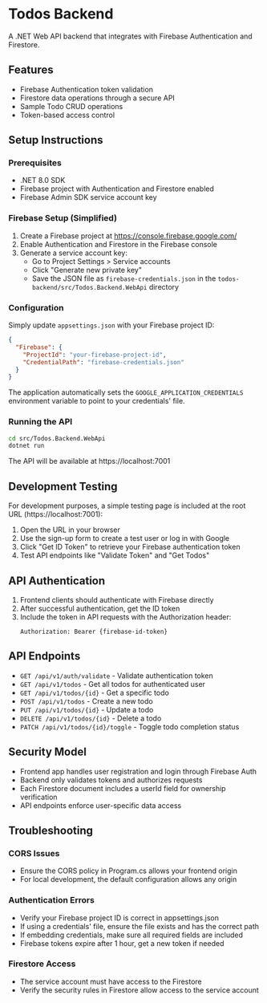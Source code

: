 # Todos Backend

A .NET Web API backend that integrates with Firebase Authentication and Firestore.

## Features

- Firebase Authentication token validation
- Firestore data operations through a secure API
- Sample Todo CRUD operations
- Token-based access control

## Setup Instructions

### Prerequisites

- .NET 8.0 SDK
- Firebase project with Authentication and Firestore enabled
- Firebase Admin SDK service account key

### Firebase Setup (Simplified)

1. Create a Firebase project at https://console.firebase.google.com/
2. Enable Authentication and Firestore in the Firebase console
3. Generate a service account key:
    - Go to Project Settings > Service accounts
    - Click "Generate new private key"
    - Save the JSON file as `firebase-credentials.json` in the `todos-backend/src/Todos.Backend.WebApi` directory

### Configuration

Simply update `appsettings.json` with your Firebase project ID:

```json
{
  "Firebase": {
    "ProjectId": "your-firebase-project-id",
    "CredentialPath": "firebase-credentials.json"
  }
}
```

The application automatically sets the `GOOGLE_APPLICATION_CREDENTIALS` environment variable to point to your
credentials' file.

### Running the API

```bash
cd src/Todos.Backend.WebApi
dotnet run
```

The API will be available at https://localhost:7001

## Development Testing

For development purposes, a simple testing page is included at the root URL (https://localhost:7001):

1. Open the URL in your browser
2. Use the sign-up form to create a test user or log in with Google
3. Click "Get ID Token" to retrieve your Firebase authentication token
4. Test API endpoints like "Validate Token" and "Get Todos"

## API Authentication

1. Frontend clients should authenticate with Firebase directly
2. After successful authentication, get the ID token
3. Include the token in API requests with the Authorization header:
   ```
   Authorization: Bearer {firebase-id-token}
   ```

## API Endpoints

- `GET /api/v1/auth/validate` - Validate authentication token
- `GET /api/v1/todos` - Get all todos for authenticated user
- `GET /api/v1/todos/{id}` - Get a specific todo
- `POST /api/v1/todos` - Create a new todo
- `PUT /api/v1/todos/{id}` - Update a todo
- `DELETE /api/v1/todos/{id}` - Delete a todo
- `PATCH /api/v1/todos/{id}/toggle` - Toggle todo completion status

## Security Model

- Frontend app handles user registration and login through Firebase Auth
- Backend only validates tokens and authorizes requests
- Each Firestore document includes a userId field for ownership verification
- API endpoints enforce user-specific data access

## Troubleshooting

### CORS Issues

- Ensure the CORS policy in Program.cs allows your frontend origin
- For local development, the default configuration allows any origin

### Authentication Errors

- Verify your Firebase project ID is correct in appsettings.json
- If using a credentials' file, ensure the file exists and has the correct path
- If embedding credentials, make sure all required fields are included
- Firebase tokens expire after 1 hour, get a new token if needed

### Firestore Access

- The service account must have access to the Firestore
- Verify the security rules in Firestore allow access to the service account
